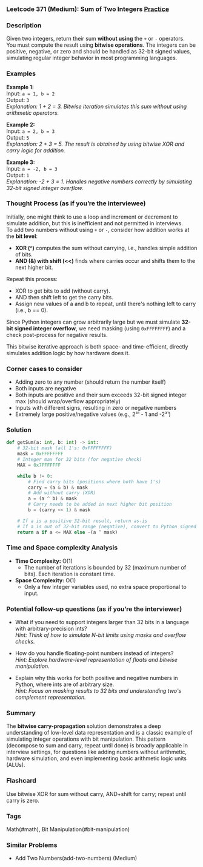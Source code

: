 ### Leetcode 371 (Medium): Sum of Two Integers [Practice](https://leetcode.com/problems/sum-of-two-integers)

### Description  
Given two integers, return their sum **without using** the `+` or `-` operators.  
You must compute the result using **bitwise operations**. The integers can be positive, negative, or zero and should be handled as 32-bit signed values, simulating regular integer behavior in most programming languages.

### Examples  

**Example 1:**  
Input: `a = 1, b = 2`  
Output: `3`  
*Explanation: 1 + 2 = 3. Bitwise iteration simulates this sum without using arithmetic operators.*

**Example 2:**  
Input: `a = 2, b = 3`  
Output: `5`  
*Explanation: 2 + 3 = 5. The result is obtained by using bitwise XOR and carry logic for addition.*

**Example 3:**  
Input: `a = -2, b = 3`  
Output: `1`  
*Explanation: -2 + 3 = 1. Handles negative numbers correctly by simulating 32-bit signed integer overflow.*

### Thought Process (as if you’re the interviewee)  
Initially, one might think to use a loop and increment or decrement to simulate addition, but this is inefficient and not permitted in interviews.  
To add two numbers without using `+` or `-`, consider how addition works at the **bit level**:  
- **XOR (^)** computes the sum without carrying, i.e., handles simple addition of bits.  
- **AND (&) with shift (<<)** finds where carries occur and shifts them to the next higher bit.

Repeat this process:  
- XOR to get bits to add (without carry).
- AND then shift left to get the carry bits.
- Assign new values of a and b to repeat, until there's nothing left to carry (i.e., b == 0).

Since Python integers can grow arbitrarily large but we must simulate **32-bit signed integer overflow**, we need masking (using `0xFFFFFFFF`) and a check post-process for negative results.

This bitwise iterative approach is both space- and time-efficient, directly simulates addition logic by how hardware does it.

### Corner cases to consider  
- Adding zero to any number (should return the number itself)
- Both inputs are negative
- Both inputs are positive and their sum exceeds 32-bit signed integer max (should wrap/overflow appropriately)
- Inputs with different signs, resulting in zero or negative numbers
- Extremely large positive/negative values (e.g., 2³¹ - 1 and -2³¹)

### Solution

```python
def getSum(a: int, b: int) -> int:
    # 32-bit mask (all 1's: 0xFFFFFFFF)
    mask = 0xFFFFFFFF
    # Integer max for 32 bits (for negative check)
    MAX = 0x7FFFFFFF

    while b != 0:
        # Find carry bits (positions where both have 1's)
        carry = (a & b) & mask
        # Add without carry (XOR)
        a = (a ^ b) & mask
        # Carry needs to be added in next higher bit position
        b = (carry << 1) & mask

    # If a is a positive 32-bit result, return as-is
    # If a is out of 32-bit range (negative), convert to Python signed int
    return a if a <= MAX else ~(a ^ mask)
```

### Time and Space complexity Analysis  

- **Time Complexity:** O(1)  
  - The number of iterations is bounded by 32 (maximum number of bits). Each iteration is constant time.
- **Space Complexity:** O(1)  
  - Only a few integer variables used, no extra space proportional to input.

### Potential follow-up questions (as if you’re the interviewer)  

- What if you need to support integers larger than 32 bits in a language with arbitrary-precision ints?  
  *Hint: Think of how to simulate N-bit limits using masks and overflow checks.*

- How do you handle floating-point numbers instead of integers?  
  *Hint: Explore hardware-level representation of floats and bitwise manipulation.*

- Explain why this works for both positive and negative numbers in Python, where ints are of arbitrary size.  
  *Hint: Focus on masking results to 32 bits and understanding two's complement representation.*

### Summary
The **bitwise carry-propagation** solution demonstrates a deep understanding of low-level data representation and is a classic example of simulating integer operations with bit manipulation. This pattern (decompose to sum and carry, repeat until done) is broadly applicable in interview settings, for questions like adding numbers without arithmetic, hardware simulation, and even implementing basic arithmetic logic units (ALUs).


### Flashcard
Use bitwise XOR for sum without carry, AND+shift for carry; repeat until carry is zero.

### Tags
Math(#math), Bit Manipulation(#bit-manipulation)

### Similar Problems
- Add Two Numbers(add-two-numbers) (Medium)